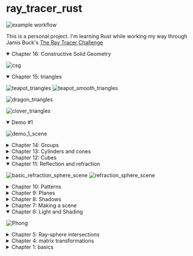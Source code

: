 
# ray_tracer_rust

![example workflow](https://github.com/fremag/ray_tracer_rust/actions/workflows/rust.yml/badge.svg)


This is a personal project.
I'm learning Rust while working my way through Jamis Buck's 
[The Ray Tracer Challenge](http://raytracerchallenge.com/)

<details open>
<summary>Chapter 16: Constructive Solid Geometry</summary>

![csg](https://raw.githubusercontent.com/fremag/ray_tracer_rust/main/img/csg_scene.png)
</details>

<details open>
<summary>Chapter 15: triangles</summary>

![teapot_triangles](https://raw.githubusercontent.com/fremag/ray_tracer_rust/main/img/teapot.png)
![teapot_smooth_triangles](https://raw.githubusercontent.com/fremag/ray_tracer_rust/main/img/teapot_smooth.png)

![dragon_triangles](https://raw.githubusercontent.com/fremag/ray_tracer_rust/main/img/dragon.png)

![clover_triangles](https://raw.githubusercontent.com/fremag/ray_tracer_rust/main/img/clover_triangles.png)

</details>

<details open>
<summary>Demo #1</summary>

![demo_1_scene](https://raw.githubusercontent.com/fremag/ray_tracer_rust/main/img/clover.png)

</details>

<details>
<summary>Chapter 14: Groups</summary>

![group_scene](https://raw.githubusercontent.com/fremag/ray_tracer_rust/main/img/group_scene.png)

</details>

<details>
<summary>Chapter 13: Cylinders and cones</summary>

![cylinders_scene](https://raw.githubusercontent.com/fremag/ray_tracer_rust/main/img/cylinders_scene.png)

![cones_scene](https://raw.githubusercontent.com/fremag/ray_tracer_rust/main/img/cones_scene.png)

</details>

<details>
<summary>Chapter 12: Cubes</summary>

![cubes_scene](https://raw.githubusercontent.com/fremag/ray_tracer_rust/main/img/cubes_scene.png)

</details>

<details open>
<summary>Chapter 11: Reflection and refraction</summary>

![basic_refraction_sphere_scene](https://raw.githubusercontent.com/fremag/ray_tracer_rust/main/img/basic_refraction_sphere_scene.png)
![refraction_sphere_scene](https://raw.githubusercontent.com/fremag/ray_tracer_rust/main/img/refraction_sphere_scene.png)

</details>

<details>
<summary>Chapter 10: Patterns</summary>

![AllPatternStripeScene](https://raw.githubusercontent.com/fremag/ray_tracer_rust/main/img/all_patterns_scene.png)

</details>

<details>
<summary>Chapter 9: Planes</summary>

![PlaneScene](https://raw.githubusercontent.com/fremag/ray_tracer_rust/main/img/plane_scene.png)

</details>

<details >
<summary>Chapter 8: Shadows</summary>

![FirstSceneShadows](https://raw.githubusercontent.com/fremag/ray_tracer_rust/main/img/first_scene_shadows.png)

</details>

<details>
<summary>Chapter 7: Making a scene</summary>

![FirstScene](https://raw.githubusercontent.com/fremag/ray_tracer_rust/main/img/first_scene.png)

</details>

<details open>
<summary>Chapter 6: Light and Shading</summary>

![Phong](https://raw.githubusercontent.com/fremag/ray_tracer_rust/main/img/phong.png)

</details>

<details>
<summary>Chapter 5: Ray-sphere intersections</summary>

![Silhouette](https://raw.githubusercontent.com/fremag/ray_tracer_rust/main/img/sphere_silhouette.png)

</details>

<details>
<summary>Chapter 4: matrix transformations</summary>

![Clock](https://raw.githubusercontent.com/fremag/ray_tracer_rust/main/img/clock.png)

</details>

<details>
<summary>Chapter 1: basics</summary>

  ![Projectile](https://raw.githubusercontent.com/fremag/ray_tracer_rust/main/img/projectile.png)

</details>
